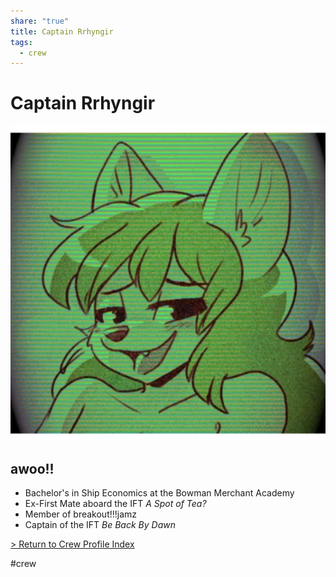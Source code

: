 ```yaml
---
share: "true"
title: Captain Rrhyngir
tags:
  - crew
---
```

  
# Captain Rrhyngir  
![Rrhyngir.png](../Attachments/Rrhyngir.png)  
## awoo!!  
  
- Bachelor's in Ship Economics at the Bowman Merchant Academy  
- Ex-First Mate aboard the IFT *A Spot of Tea?*  
- Member of breakout!!!jamz  
- Captain of the IFT *Be Back By Dawn*  
  
[> Return to Crew Profile Index](./index.md)  
  
#crew
